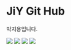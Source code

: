 # JiY Git Hub
박지용입니다.


<img src="https://img.shields.io/badge/kotlin-7F52FF?style=for-the-badge&logo=kotlin&logoColor=white">


<img src="https://img.shields.io/badge/c++-00599C?style=for-the-badge&logo=cplusplus&logoColor=white">

<img src="https://img.shields.io/badge/Android-34A853?style=for-the-badge&logo=android&logoColor=white">

<img src="https://img.shields.io/badge/firebase-FFCA28?style=for-the-badge&logo=firebase&logoColor=white">
